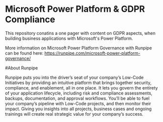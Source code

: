 # Microsoft Power Platform & GDPR Compliance
This repository conatins a one pager with content on GDPR aspects, when building business applications with Microsoft's Power Platform.

More information on Microsoft Power Platform Governance with Runpipe can be found here: https://runpipe.com/microsoft-power-platform-governance/

#About Runpipe

Runpipe puts you into the driver’s seat of your company’s Low-Code Initiatives by providing an intuitive platform that brings together security, compliance, and enablement, all in one place. It lets you govern the entirety of your application lifecycle, including risk and compliance assessments, backups, documentation, and approval workflows. You’ll be able to fuel your company’s pipeline with Low-Code projects, and then monitor their impact. Giving you insights into all projects, business cases and ongoing trainings will create real strategic value for your company’s success.
